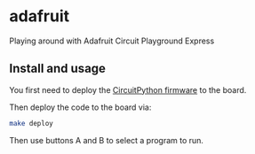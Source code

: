 # adafruit
Playing around with Adafruit Circuit Playground Express

## Install and usage
You first need to deploy the [CircuitPython firmware](https://circuitpython.org/board/circuitplayground_express/) to the board.

Then deploy the code to the board via:
```sh
make deploy
```
Then use buttons A and B to select a program to run.

